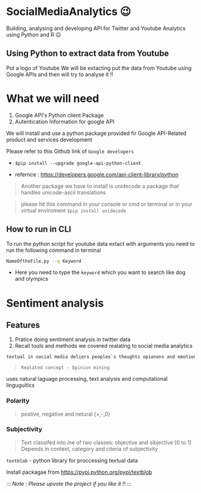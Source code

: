 # SocialMediaAnalytics :wink:
Building, analysing and developing API for Twitter and Youtube Analytics using Python and R :wink:

## Using Python to extract data from Youtube
Put a logo of Youtube
We will be extacting put the data from Youtube using Google APIs and then will try to analyse it !!

# What we will need
1. Google API's Python client Package
2. Autentication Information for google API

We will install and use a python package provided fir Google API-Related product and services development

Please refer to this Github link of `Google developers`
- `$pip install --upgrade google-api-python-client`


- refernce : https://developers.google.com/api-client-library/python

> Another package we have to install is unidecode a package that handles unicode-ascii 
> translations


> please hit this command in your console or cmd or terminal or in your virtual enviroment
> `$pip install unidecode`

## How to run in CLI

To run the python script for youtube data extact with arguments you need to run the following command in terminal

```sh
NameOftheFile.py --q Keyword
```
- Here you need to type the `keyword` which you want to search like dog and olympics

# Sentiment analysis
## Features
1. Pratice doing sentiment analysis in twitter data
2. Recall tools and methods we covered realating to social media analytics
```sh
textual in social media deliers peoples`s thoughts opionons and emotions
```

> `Realated concept - Opinion mining `

uses natural laguage processing, text analysis and computational linguguitics

### Polarity
> postive, negative and netural (+,-,0)

### Subjectivity
> Text classifed into ine of two classes: objective and sibjective (0 to 1)
> Depends in context, category and citeria of subjectivity

`textblob` - python library for proccessing textual data

Install packagae from https://pypi.python.org/pypi/textblob

:::
*Note : Please upvote the project if you like it !!*
:::

